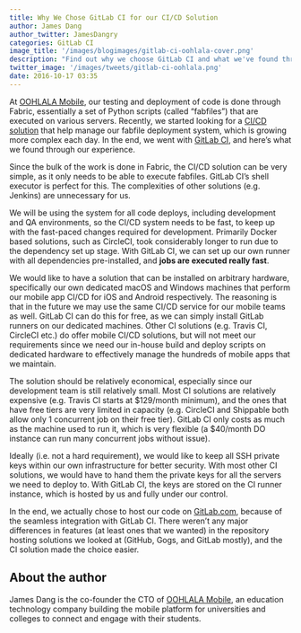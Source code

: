 ```yaml
---
title: Why We Chose GitLab CI for our CI/CD Solution
author: James Dang
author_twitter: JamesDangry
categories: GitLab CI
image_title: '/images/blogimages/gitlab-ci-oohlala-cover.png'
description: "Find out why we choose GitLab CI and what we've found through our experience using it."
twitter_image: '/images/tweets/gitlab-ci-oohlala.png'
date: 2016-10-17 03:35
---
```



At [OOHLALA Mobile][oohlala], our testing and deployment of code is done 
through Fabric, essentially a set of Python scripts (called “fabfiles”) that 
are executed on various servers. Recently, we started looking for a [CI/CD solution][ci-cd] 
that help manage our fabfile deployment system, which is growing 
more complex each day. In the end, we went with [GitLab CI][gitlab-ci], and here’s what we 
found through our experience.

Since the bulk of the work is done in Fabric, the CI/CD solution can be very simple, 
as it only needs to be able to execute fabfiles. GitLab CI’s shell executor is perfect 
for this. The complexities of other solutions (e.g. Jenkins) are unnecessary for us.

We will be using the system for all code deploys, including development and QA environments, 
so the CI/CD system needs to be fast, to keep up with the fast-paced changes required for 
development. Primarily Docker based solutions, such as CircleCI, took considerably longer 
to run due to the dependency set up stage. With GitLab CI, we can set up our own runner 
with all dependencies pre-installed, and **jobs are executed really fast**.

We would like to have a solution that can be installed on arbitrary hardware, specifically 
our own dedicated macOS and Windows machines that perform our mobile app CI/CD for iOS and 
Android respectively. The reasoning is that in the future we may use the same CI/CD service 
for our mobile teams as well. GitLab CI can do this for free, as we can simply install GitLab 
runners on our dedicated machines. Other CI solutions (e.g. Travis CI, CircleCI etc.) 
do offer mobile CI/CD solutions, but will not meet our requirements since we need our in-house 
build and deploy scripts on dedicated hardware to effectively manage the hundreds of mobile apps that we maintain.

The solution should be relatively economical, especially since our development team
is still relatively small. Most CI solutions are relatively expensive (e.g. Travis 
CI starts at $129/month minimum), and the ones that have free tiers are very 
limited in capacity (e.g. CircleCI and Shippable both allow only 1 concurrent 
job on their free tier). GitLab CI only costs as much as the machine used to run it, 
which is very flexible (a $40/month DO instance can run many concurrent jobs without issue).

Ideally (i.e. not a hard requirement), we would like to keep all SSH private keys 
within our own infrastructure for better security. With most other CI solutions, 
we would have to hand them the private keys for all the servers we need to deploy to. 
With GitLab CI, the keys are stored on the CI runner instance, which is hosted by us 
and fully under our control.

In the end, we actually chose to host our code on [GitLab.com][gitlab-com], because of the seamless 
integration with GitLab CI. There weren’t any major differences in features 
(at least ones that we wanted) in the repository hosting solutions we looked at 
(GitHub, Gogs, and GitLab mostly), and the CI solution made the choice easier.

## About the author

James Dang is the co-founder the CTO of [OOHLALA Mobile][oohlala], an education technology 
company building the mobile platform for universities and colleges to connect and 
engage with their students. 

<!-- identifiers -->

[ci-cd]: /2016/08/05/continuous-integration-delivery-and-deployment-with-gitlab/
[gitlab-ci]: https://about.gitlab.com/gitlab-ci/
[gitlab-com]: https://gitlab.com/
[oohlala]: https://oohlalamobile.com/
[oohlala-jobs]: https://oohlalamobile.com/jobs/